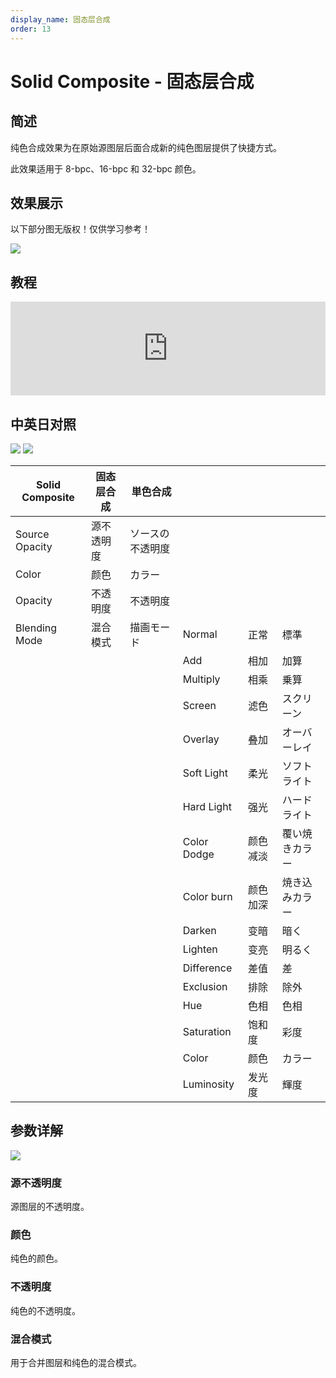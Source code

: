 ```yaml
---
display_name: 固态层合成
order: 13
---
```


# Solid Composite - 固态层合成

## 简述

纯色合成效果为在原始源图层后面合成新的纯色图层提供了快捷方式。

此效果适用于 8-bpc、16-bpc 和 32-bpc 颜色。

## 效果展示

以下部分图无版权！仅供学习参考！

![](https://mir.yuelili.com/user/AE/effects/ext/image00430.jpg)

## 教程

<iframe src="https://player.bilibili.com/player.html?bvid=BV1e34y1X7Vj&page=32&high_quality=1" width="100%" allowfullscreen="allowfullscreen" frameborder="0"></iframe>

## 中英日对照

![](https://mir.yuelili.com/user/AE/effects/AE-Effects-Channel-Solid_Composite.png)
![](https://mir.yuelili.com/user/AE/effects/AE-Effects-Channel-Solid_Composite_cn.png)

| Solid Composite | 固态层合成 | 単色合成         |             |          |                |
| --------------- | ---------- | ---------------- | ----------- | -------- | -------------- |
| Source Opacity  | 源不透明度 | ソースの不透明度 |             |          |                |
| Color           | 颜色       | カラー           |             |          |                |
| Opacity         | 不透明度   | 不透明度         |             |          |                |
| Blending Mode   | 混合模式   | 描画モード       | Normal      | 正常     | 標準           |
|                 |            |                  | Add         | 相加     | 加算           |
|                 |            |                  | Multiply    | 相乘     | 乗算           |
|                 |            |                  | Screen      | 滤色     | スクリーン     |
|                 |            |                  | Overlay     | 叠加     | オーバーレイ   |
|                 |            |                  | Soft Light  | 柔光     | ソフトライト   |
|                 |            |                  | Hard Light  | 强光     | ハードライト   |
|                 |            |                  | Color Dodge | 颜色减淡 | 覆い焼きカラー |
|                 |            |                  | Color burn  | 颜色加深 | 焼き込みカラー |
|                 |            |                  | Darken      | 变暗     | 暗く           |
|                 |            |                  | Lighten     | 变亮     | 明るく         |
|                 |            |                  | Difference  | 差值     | 差             |
|                 |            |                  | Exclusion   | 排除     | 除外           |
|                 |            |                  | Hue         | 色相     | 色相           |
|                 |            |                  | Saturation  | 饱和度   | 彩度           |
|                 |            |                  | Color       | 颜色     | カラー         |
|                 |            |                  | Luminosity  | 发光度   | 輝度           |

## 参数详解

![](https://mir.yuelili.com/user/AE/effects/ext/image00431-1.jpg)

### 源不透明度

源图层的不透明度。

### 颜色

纯色的颜色。

### 不透明度

纯色的不透明度。

### 混合模式

用于合并图层和纯色的混合模式。
